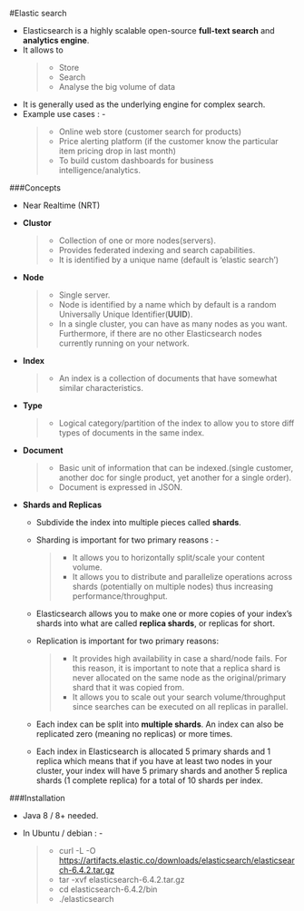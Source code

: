#Elastic search

- Elasticsearch is a highly scalable open-source **full-text search** and **analytics engine**.
- It allows to
    > - Store
    > - Search
    > - Analyse the big volume of data
- It is generally used as the underlying engine for complex search.
- Example use cases : -
    >  - Online web store (customer search for products)
    >  - Price alerting platform (if the customer know the particular item pricing drop in last month)
    >  - To build custom dashboards for business intelligence/analytics.

###Concepts

- Near Realtime (NRT)
- **Clustor**
    > - Collection of one or more nodes(servers).
    > - Provides federated indexing and search capabilities.
    > - It is identified by a unique name (default is ‘elastic search’)
- **Node** 
    > - Single server.
    > - Node is identified by a name which by default is a random Universally Unique Identifier(**UUID**).
    > - In a single cluster, you can have as many nodes as you want. Furthermore, if there are no other Elasticsearch nodes currently running on your network.
- **Index**
    > - An index is a collection of documents that have somewhat similar characteristics.
- **Type**
    > - Logical category/partition of the index to allow you to store diff types of documents in the same index.


- **Document**
    > - Basic unit of information that can be indexed.(single customer, another doc for single product, yet another for a single order).
    > - Document is expressed in JSON.
- **Shards and Replicas**
  - Subdivide the index into multiple pieces called **shards**.
  - Sharding is important for two primary reasons : -
    > - It allows you to horizontally split/scale your content volume.
    > - It allows you to distribute and parallelize operations across shards (potentially on multiple nodes) thus increasing performance/throughput.

  - Elasticsearch allows you to make one or more copies of your index’s shards into what are called **replica shards**, or replicas for short.
   - Replication is important for two primary reasons:
     > - It provides high availability in case a shard/node fails. For this reason, it is important to note that a replica shard is never allocated on the same node as the original/primary shard that it was copied from.
     > - It allows you to scale out your search volume/throughput since searches can be executed on all replicas in parallel.
  - Each index can be split into **multiple shards**. An index can also be replicated zero (meaning no replicas) or more times.
  - Each index in Elasticsearch is allocated 5 primary shards and 1 replica which means that if you have at least two nodes in your cluster, your index will have 5 primary shards and another 5 replica shards (1 complete replica) for a total of 10 shards per index.




###Installation

- Java 8 / 8+ needed.

- In Ubuntu  / debian : -

    > - curl -L -O https://artifacts.elastic.co/downloads/elasticsearch/elasticsearch-6.4.2.tar.gz
    > - tar -xvf elasticsearch-6.4.2.tar.gz
    > - cd elasticsearch-6.4.2/bin
    > - ./elasticsearch



